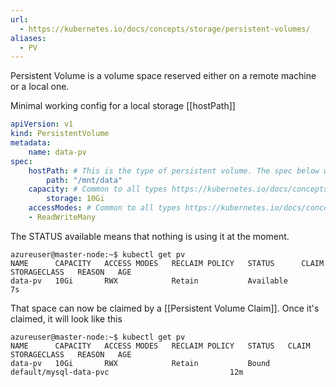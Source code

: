 ```yaml
---
url:
  - https://kubernetes.io/docs/concepts/storage/persistent-volumes/
aliases:
  - PV
---
```

Persistent Volume is a volume space reserved either on a remote machine or a local one.

Minimal working config for a local storage [[hostPath]]

```yaml
apiVersion: v1
kind: PersistentVolume
metadata:
    name: data-pv
spec:
    hostPath: # This is the type of persistent volume. The spec below will be specific to each types.
        path: "/mnt/data"
    capacity: # Common to all types https://kubernetes.io/docs/concepts/storage/persistent-volumes/#types-of-persistent-volumes
        storage: 10Gi
    accessModes: # Common to all types https://kubernetes.io/docs/concepts/storage/persistent-volumes/#access-modes
    - ReadWriteMany
```

The STATUS available means that nothing is using it at the moment.

```
azureuser@master-node:~$ kubectl get pv
NAME      CAPACITY   ACCESS MODES   RECLAIM POLICY   STATUS      CLAIM   STORAGECLASS   REASON   AGE
data-pv   10Gi       RWX            Retain           Available                                   7s
```

That space can now be claimed by a [[Persistent Volume Claim]]. Once it's claimed, it will look like this

```
azureuser@master-node:~$ kubectl get pv
NAME      CAPACITY   ACCESS MODES   RECLAIM POLICY   STATUS   CLAIM                    STORAGECLASS   REASON   AGE
data-pv   10Gi       RWX            Retain           Bound    default/mysql-data-pvc                           12m
```